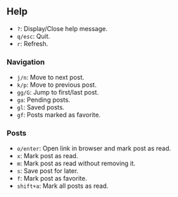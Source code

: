 ## Help

- `?`: Display/Close help message.
- `q/esc`: Quit.
- `r`: Refresh.

### Navigation

- `j/n`: Move to next post.
- `k/p`: Move to previous post.
- `gg/G`: Jump to first/last post.
- `ga`: Pending posts.
- `gl`: Saved posts.
- `gf`: Posts marked as favorite.

### Posts

- `o/enter`: Open link in browser and mark post as read.
- `x`: Mark post as read.
- `m`: Mark post as read without removing it.
- `s`: Save post for later.
- `f`: Mark post as favorite.
- `shift+a`: Mark all posts as read.
